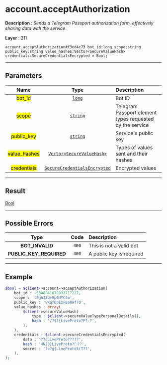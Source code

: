 # account.acceptAuthorization

**Description** : *Sends a Telegram Passport authorization form, effectively sharing data with the service*

**Layer** : 211

```tl
account.acceptAuthorization#f3ed4c73 bot_id:long scope:string public_key:string value_hashes:Vector<SecureValueHash> credentials:SecureCredentialsEncrypted = Bool;
```

---

## Parameters

| Name | Type | Description |
| :---: | :---: | :--- |
| <mark>bot_id</mark> | [`long`](type/long) | Bot ID |
| <mark>scope</mark> | [`string`](type/string) | Telegram Passport element types requested by the service |
| <mark>public_key</mark> | [`string`](type/string) | Service's public key |
| <mark>value_hashes</mark> | [`Vector<SecureValueHash>`](type/SecureValueHash) | Types of values sent and their hashes |
| <mark>credentials</mark> | [`SecureCredentialsEncrypted`](type/SecureCredentialsEncrypted) | Encrypted values |

---

## Result

[Bool](type/Bool)

---

## Possible Errors

| Type | Code | Description |
| :---: | :---: | :--- |
| **BOT_INVALID** | `400` | This is not a valid bot |
| **PUBLIC_KEY_REQUIRED** | `400` | A public key is required |

---

## Example

```php
$bool = $client->account->acceptAuthorization(
	bot_id : -5808841076932717227,
	scope : 'tEgA32UeGp6dYC4o',
	public_key : 'vKqYDpEzFBa89fTQ',
	value_hashes : array(
		$client->secureValueHash(
			type : $client->secureValueTypePersonalDetails(),
			hash : '/?$?{LiveProto?P?-?',
		),
	),
	credentials : $client->secureCredentialsEncrypted(
		data : '??ԑLiveProto?????',
		hash : '4N?3}LiveProto?߰??',
		secret : '?=?g{LiveProto5(T??',
	),
);
```